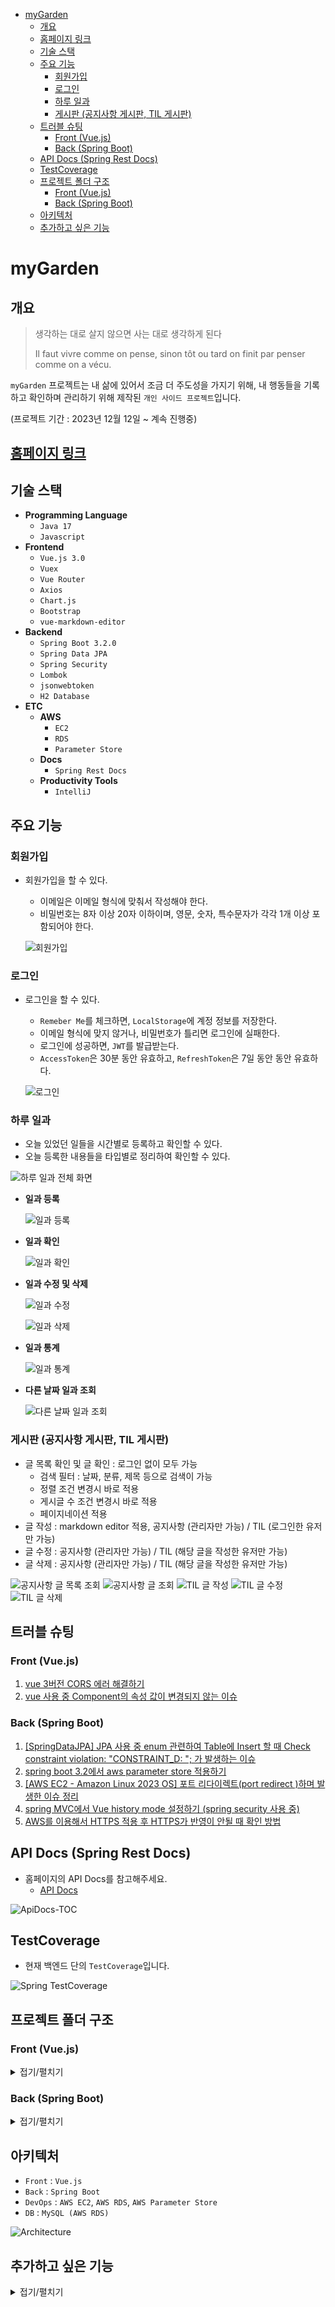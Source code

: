 <!-- TOC -->

* [myGarden](#mygarden)
  * [개요](#개요)
  * [홈페이지 링크](#홈페이지-링크)
  * [기술 스택](#기술-스택)
  * [주요 기능](#주요-기능)
    * [회원가입](#회원가입)
    * [로그인](#로그인)
    * [하루 일과](#하루-일과)
    * [게시판 (공지사항 게시판, TIL 게시판)](#게시판-공지사항-게시판-til-게시판)
  * [트러블 슈팅](#트러블-슈팅)
    * [Front (Vue.js)](#front-vuejs)
    * [Back (Spring Boot)](#back-spring-boot)
  * [API Docs (Spring Rest Docs)](#api-docs-spring-rest-docs)
  * [TestCoverage](#testcoverage)
  * [프로젝트 폴더 구조](#프로젝트-폴더-구조)
    * [Front (Vue.js)](#front-vuejs-1)
    * [Back (Spring Boot)](#back-spring-boot-1)
  * [아키텍처](#아키텍처)
  * [추가하고 싶은 기능](#추가하고-싶은-기능)

<!-- TOC -->

# myGarden

## 개요

> 생각하는 대로 살지 않으면 사는 대로 생각하게 된다
>
> Il faut vivre comme on pense, sinon tôt ou tard on finit par penser comme on a vécu.

`myGarden` 프로젝트는 내 삶에 있어서 조금 더 주도성을 가지기 위해, 내 행동들을 기록하고 확인하며 관리하기 위해 제작된 `개인 사이드 프로젝트`입니다.

(프로젝트 기간 : 2023년 12월 12일 ~ 계속 진행중)

## [홈페이지 링크](https://my-garden.shop/boards/notice)

## 기술 스택

- **Programming Language**
  - `Java 17`
  - `Javascript`
- **Frontend**
  - `Vue.js 3.0`
  - `Vuex`
  - `Vue Router`
  - `Axios`
  - `Chart.js`
  - `Bootstrap`
  - `vue-markdown-editor`
- **Backend**
  - `Spring Boot 3.2.0`
  - `Spring Data JPA`
  - `Spring Security`
  - `Lombok`
  - `jsonwebtoken`
  - `H2 Database`
- **ETC**
  - **AWS**
    - `EC2`
    - `RDS`
    - `Parameter Store`
  - **Docs**
    - `Spring Rest Docs`
  - **Productivity Tools**
    - `IntelliJ`

## 주요 기능

### 회원가입

- 회원가입을 할 수 있다.
  - 이메일은 이메일 형식에 맞춰서 작성해야 한다.
  - 비밀번호는 8자 이상 20자 이하이며, 영문, 숫자, 특수문자가 각각 1개 이상 포함되어야 한다.

  ![회원가입](./docs/daily-routine/gif/DailyRoutine-Signup.gif)

### 로그인

- 로그인을 할 수 있다.
  - `Remeber Me`를 체크하면, `LocalStorage`에 계정 정보를 저장한다.
  - 이메일 형식에 맞지 않거나, 비밀번호가 틀리면 로그인에 실패한다.
  - 로그인에 성공하면, `JWT`를 발급받는다.
  - `AccessToken`은 30분 동안 유효하고, `RefreshToken`은 7일 동안 동안 유효하다.

  ![로그인](./docs/daily-routine/gif/DailyRoutine-Login.gif)

### 하루 일과

- 오늘 있었던 일들을 시간별로 등록하고 확인할 수 있다.
- 오늘 등록한 내용들을 타입별로 정리하여 확인할 수 있다.

![하루 일과 전체 화면](./docs/daily-routine/img/DailyRoutine-ScreenShot.png)

- **일과 등록**

  ![일과 등록](./docs/daily-routine/gif/DailyRoutine-Post.gif)


- **일과 확인**

  ![일과 확인](./docs/daily-routine/gif/DailyRoutine-Get.gif)

- **일과 수정 및 삭제**

  ![일과 수정](./docs/daily-routine/gif/DailyRoutine-Put.gif)

  ![일과 삭제](./docs/daily-routine/gif/DailyRoutine-Delete.gif)

- **일과 통계**

  ![일과 통계](./docs/daily-routine/gif/DailyRoutine-Statistic.gif)

- **다른 날짜 일과 조회**

  ![다른 날짜 일과 조회](./docs/daily-routine/gif/DailyRoutine-GetOtherDate.gif)

### 게시판 (공지사항 게시판, TIL 게시판)

- 글 목록 확인 및 글 확인 : 로그인 없이 모두 가능
  - 검색 필터 : 날짜, 분류, 제목 등으로 검색이 가능
  - 정렬 조건 변경시 바로 적용
  - 게시글 수 조건 변경시 바로 적용
  - 페이지네이션 적용
- 글 작성 : markdown editor 적용, 공지사항 (관리자만 가능) / TIL (로그인한 유저만 가능)
- 글 수정 : 공지사항 (관리자만 가능) / TIL (해당 글을 작성한 유저만 가능)
- 글 삭제 : 공지사항 (관리자만 가능) / TIL (해당 글을 작성한 유저만 가능)

![공지사항 글 목록 조회](./docs/boards/notice/gif/Notice-List.gif)
![공지사항 글 조회](./docs/boards/notice/gif/Notice-View.gif)
![TIL 글 작성](docs/boards/learn/gif/Learn-Post.gif)
![TIL 글 수정](docs/boards/learn/gif/Learn-Put.gif)
![TIL 글 삭제](docs/boards/learn/gif/Learn-Delete.gif)

## 트러블 슈팅

### Front (Vue.js)

1. [vue 3버전 CORS 에러 해결하기](https://velog.io/@as9587/vue-3%EB%B2%84%EC%A0%84-CORS-%EC%97%90%EB%9F%AC-%ED%95%B4%EA%B2%B0%ED%95%98%EA%B8%B0)
2. [vue 사용 중 Component의 속성 값이 변경되지 않는 이슈](https://velog.io/@as9587/vue-%EC%82%AC%EC%9A%A9-%EC%A4%91-Component%EC%9D%98-%EC%86%8D%EC%84%B1-%EA%B0%92%EC%9D%B4-%EB%B3%80%EA%B2%BD%EB%90%98%EC%A7%80-%EC%95%8A%EB%8A%94-%EC%9D%B4%EC%8A%88)

### Back (Spring Boot)

1. [[SpringDataJPA] JPA 사용 중 enum 관련하여 Table에 Insert 할 때 Check constraint violation: "CONSTRAINT_D: "; 가 발생하는 이슈](https://velog.io/@as9587/SpringDataJPA-JPA-%EC%82%AC%EC%9A%A9-%EC%A4%91-enum-%EA%B4%80%EB%A0%A8%ED%95%98%EC%97%AC-Table%EC%97%90-Insert-%ED%95%A0-%EB%95%8C-Check-constraint-violation-CONSTRAINTD-%EA%B0%80-%EB%B0%9C%EC%83%9D%ED%95%98%EB%8A%94-%EC%9D%B4%EC%8A%88)
2. [spring boot 3.2에서 aws parameter store 적용하기](https://velog.io/@as9587/spring-boot-3.2%EC%97%90%EC%84%9C-aws-parameter-store-%EC%A0%81%EC%9A%A9%ED%95%98%EA%B8%B0)
3. [[AWS EC2 - Amazon Linux 2023 OS] 포트 리다이렉트(port redirect )하며 발생한 이슈 정리](https://velog.io/@as9587/AWS-EC2-Amazon-Linux-2023-OS-%ED%8F%AC%ED%8A%B8-%EB%A6%AC%EB%8B%A4%EC%9D%B4%EB%A0%89%ED%8A%B8port-redirect-%ED%95%98%EB%A9%B0-%EB%B0%9C%EC%83%9D%ED%95%9C-%EC%9D%B4%EC%8A%88-%EC%A0%95%EB%A6%AC)
4. [spring MVC에서 Vue history mode 설정하기 (spring security 사용 중)](https://velog.io/@as9587/spring-MVC%EC%97%90%EC%84%9C-Vue-history-mode-%EC%84%A4%EC%A0%95%ED%95%98%EA%B8%B0-spring-security-%EC%82%AC%EC%9A%A9-%EC%A4%91)
5. [AWS를 이용해서 HTTPS 적용 후 HTTPS가 반영이 안될 때 확인 방법](https://velog.io/@as9587/AWS%EB%A5%BC-%EC%9D%B4%EC%9A%A9%ED%95%B4%EC%84%9C-HTTPS-%EC%A0%81%EC%9A%A9-%ED%9B%84-HTTPS%EA%B0%80-%EB%B0%98%EC%98%81%EC%9D%B4-%EC%95%88%EB%90%A0-%EB%95%8C-%ED%99%95%EC%9D%B8-%EB%B0%A9%EB%B2%95)

## API Docs (Spring Rest Docs)

- 홈페이지의 API Docs를 참고해주세요.
  - [API Docs](https://my-garden.shop/docs/index.html)

![ApiDocs-TOC](./docs/api/ApiDocs-TOC.png)

## TestCoverage

- 현재 백엔드 단의 `TestCoverage`입니다.

![Spring TestCoverage](./docs/test/Spring-TestCoverage.png)

## 프로젝트 폴더 구조

### Front (Vue.js)

<details>
<summary>접기/펼치기</summary>

```
📦 myGarden
└─ my-garden-fe
   ├─ src
   │  ├─ App.vue
   │  ├─ assets
   │  │  ├─ base.css
   │  │  └─ main.css
   │  ├─ components
   │  │  ├─ auth
   │  │  │  ├─ login
   │  │  │  │  └─ api
   │  │  │  │     └─ api.js
   │  │  │  ├─ logout
   │  │  │  │  └─ api
   │  │  │  │     └─ api.js
   │  │  │  └─ signup
   │  │  │     └─ api
   │  │  │        └─ api.js
   │  │  ├─ boards
   │  │  │  ├─ common
   │  │  │  │  ├─ BoardView.vue
   │  │  │  │  ├─ BoardWrite.vue
   │  │  │  │  ├─ PaginationForm.vue
   │  │  │  │  ├─ SearchForm.vue
   │  │  │  │  ├─ TableContents.vue
   │  │  │  │  ├─ TotalElementCounter.vue
   │  │  │  │  ├─ WriteButton.vue
   │  │  │  │  ├─ api
   │  │  │  │  │  └─ api.js
   │  │  │  │  └─ util
   │  │  │  │     └─ util.js
   │  │  │  ├─ learn
   │  │  │  │  └─ api
   │  │  │  │     └─ api.js
   │  │  │  └─ notice
   │  │  │     └─ api
   │  │  │        └─ api.js
   │  │  ├─ dailyRoutine
   │  │  │  ├─ api
   │  │  │  │  ├─ api.js
   │  │  │  │  └─ util.js
   │  │  │  ├─ draw
   │  │  │  │  ├─ DrawDailyRoutine.vue
   │  │  │  │  ├─ DrawStatisticsChart.vue
   │  │  │  │  ├─ RoutineTooltip.vue
   │  │  │  │  └─ ScheduleSection.vue
   │  │  │  ├─ input
   │  │  │  │  ├─ ContentInput.vue
   │  │  │  │  ├─ DateInput.vue
   │  │  │  │  ├─ InputDailyRoutine.vue
   │  │  │  │  └─ TypeInput.vue
   │  │  │  ├─ popup
   │  │  │  │  └─ SelectDate.vue
   │  │  │  └─ side
   │  │  │     ├─ LeftSide.vue
   │  │  │     └─ RightSide.vue
   │  │  └─ default
   │  │     ├─ ContentTitle.vue
   │  │     ├─ DefaultFooter.vue
   │  │     ├─ DefaultHeader.vue
   │  │     └─ PageTitle.vue
   │  ├─ main.js
   │  ├─ pages
   │  │  ├─ DailyRoutine.vue
   │  │  ├─ Login.vue
   │  │  ├─ NotFound.vue
   │  │  ├─ SignUp.vue
   │  │  └─ boards
   │  │     ├─ learn
   │  │     │  ├─ LearnBoardList.vue
   │  │     │  ├─ LearnBoardView.vue
   │  │     │  └─ LearnBoardWrite.vue
   │  │     └─ notice
   │  │        ├─ NoticeBoardList.vue
   │  │        ├─ NoticeBoardView.vue
   │  │        └─ NoticeBoardWrite.vue
   │  └─ scripts
   │     ├─ axios-interceptors.js
   │     ├─ parseJwt.js
   │     ├─ router.js
   │     └─ store.js
   └─ vite.config.js
   
```

©generated by [Project Tree Generator](https://woochanleee.github.io/project-tree-generator)

</details>

### Back (Spring Boot)

<details>
<summary>접기/펼치기</summary>

```
📦 myGarden
└─ my-garden-be
   └─ src
      └─ main
         ├─ java
         │  └─ org
         │     └─ hyunggi
         │        └─ mygardenbe
         │           ├─ MyGardenBeApplication.java
         │           ├─ auth
         │           │  ├─ controller
         │           │  │  ├─ AuthenticationController.java
         │           │  │  └─ request
         │           │  │     ├─ LoginRequest.java
         │           │  │     ├─ RefreshRequest.java
         │           │  │     └─ SignupRequest.java
         │           │  ├─ jwt
         │           │  │  ├─ domain
         │           │  │  │  ├─ Token.java
         │           │  │  │  └─ TokenType.java
         │           │  │  ├─ entity
         │           │  │  │  └─ TokenEntity.java
         │           │  │  ├─ filter
         │           │  │  │  ├─ JwtAuthenticationFilter.java
         │           │  │  │  └─ JwtExceptionHandlerFilter.java
         │           │  │  ├─ repository
         │           │  │  │  └─ TokenRepository.java
         │           │  │  ├─ service
         │           │  │  │  ├─ JwtService.java
         │           │  │  │  └─ MyLogoutHandler.java
         │           │  │  └─ util
         │           │  │     └─ JwtAuthUtil.java
         │           │  └─ service
         │           │     ├─ AuthenticationService.java
         │           │     └─ response
         │           │        └─ AuthenticationResponse.java
         │           ├─ boards
         │           │  ├─ common
         │           │  │  ├─ controller
         │           │  │  │  └─ BoardCategoryController.java
         │           │  │  ├─ entity
         │           │  │  │  └─ BoardCategoryEntity.java
         │           │  │  ├─ repository
         │           │  │  │  └─ BoardCategoryRepository.java
         │           │  │  ├─ request
         │           │  │  │  └─ GetRequest.java
         │           │  │  ├─ response
         │           │  │  │  ├─ BoardCategoryResponse.java
         │           │  │  │  └─ CustomPage.java
         │           │  │  └─ service
         │           │  │     └─ BoardCategoryService.java
         │           │  ├─ learn
         │           │  │  ├─ controller
         │           │  │  │  ├─ LearnBoardController.java
         │           │  │  │  └─ request
         │           │  │  │     └─ PostRequest.java
         │           │  │  ├─ entity
         │           │  │  │  └─ LearnBoardEntity.java
         │           │  │  ├─ repository
         │           │  │  │  └─ LearnBoardRepository.java
         │           │  │  └─ service
         │           │  │     ├─ LearnBoardService.java
         │           │  │     └─ response
         │           │  │        └─ LearnBoardResponse.java
         │           │  └─ notice
         │           │     ├─ controller
         │           │     │  ├─ NoticeBoardController.java
         │           │     │  └─ request
         │           │     │     └─ PostRequest.java
         │           │     ├─ entity
         │           │     │  └─ NoticeBoardEntity.java
         │           │     ├─ repository
         │           │     │  └─ NoticeBoardRepository.java
         │           │     └─ service
         │           │        ├─ NoticeBoardService.java
         │           │        └─ response
         │           │           └─ NoticeBoardResponse.java
         │           ├─ common
         │           │  ├─ auth
         │           │  │  └─ LoginUserEntity.java
         │           │  ├─ entity
         │           │  │  └─ BaseEntity.java
         │           │  ├─ exception
         │           │  │  ├─ BusinessException.java
         │           │  │  ├─ InvalidTokenRequestException.java
         │           │  │  └─ controlleradvice
         │           │  │     └─ ApiControllerAdvice.java
         │           │  ├─ response
         │           │  │  └─ ApiResponse.java
         │           │  └─ view
         │           │     └─ filter
         │           │        └─ HistoryModeFilter.java
         │           ├─ configuration
         │           │  ├─ ConnectorConfig.java
         │           │  ├─ JpaAuditingConfiguration.java
         │           │  ├─ JwtBeanConfiguration.java
         │           │  └─ SecurityConfiguration.java
         │           ├─ dailyroutine
         │           │  ├─ controller
         │           │  │  ├─ DailyRoutineController.java
         │           │  │  └─ request
         │           │  │     ├─ GetRequest.java
         │           │  │     └─ PostRequest.java
         │           │  ├─ domain
         │           │  │  ├─ DailyRoutine.java
         │           │  │  ├─ RoutineTime.java
         │           │  │  ├─ RoutineType.java
         │           │  │  └─ TimeSplitter.java
         │           │  ├─ entity
         │           │  │  └─ DailyRoutineEntity.java
         │           │  ├─ repository
         │           │  │  └─ DailyRoutineRepository.java
         │           │  └─ service
         │           │     ├─ DailyRoutineService.java
         │           │     └─ response
         │           │        └─ DailyRoutineResponse.java
         │           └─ member
         │              ├─ domain
         │              │  ├─ Member.java
         │              │  ├─ Permission.java
         │              │  └─ Role.java
         │              ├─ entity
         │              │  └─ MemberEntity.java
         │              └─ repository
         │                 └─ MemberRepository.java
         └─ resources
            ├─ application.yaml
            └─ ssl
               └─ keystore.p12

```

©generated by [Project Tree Generator](https://woochanleee.github.io/project-tree-generator)

</details>

## 아키텍처

- `Front` : `Vue.js`
- `Back` : `Spring Boot`
- `DevOps` : `AWS EC2`, `AWS RDS`, `AWS Parameter Store`
- `DB` : `MySQL (AWS RDS)`

![Architecture](./docs/architecture/Architecture-240124.png)

## 추가하고 싶은 기능

<details>
<summary>접기/펼치기</summary>

- 이메일 인증
- 하루 일과 완료 후 통계 내용 메일로 혹은 슬랙으로 발송하기
- 며칠 이상 TIL 작성하지 않을 시, Reminder 메일 보내기
- 소셜 로그인
  - 카카오톡
  - 네이버
  - 구글
- Redis 적용
- CI/CD
  - PR시마다 테스트 자동 수행
- 글 작성 수 혹은 조회수로 랭킹 만들기
- 주간 및 월간 통계 내기
- 모니터링 추가하기
- 부하 테스트 진행하기
- 로깅 설정 추가하기
- 습관 만들기
  - 습관을 만들고자 하는 행동 추가
  - 얼마나 지속하고 있는지 시각화 (Github 잔디)

</details>
